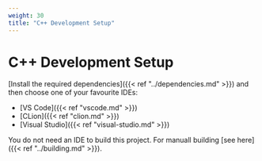 ```yaml
---
weight: 30
title: "C++ Development Setup"
---
```


# C++ Development Setup

[Install the required dependencies]({{< ref "../dependencies.md" >}}) and then choose one of your favourite IDEs:

* [VS Code]({{< ref "vscode.md" >}})
* [CLion]({{< ref "clion.md" >}})
* [Visual Studio]({{< ref "visual-studio.md" >}})

You do not need an IDE to build this project. For manuall building [see here]({{< ref "../building.md" >}}).
